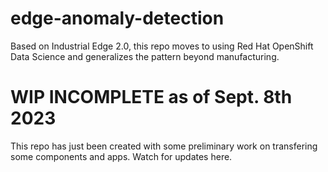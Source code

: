 # edge-anomaly-detection
Based on Industrial Edge 2.0, this repo moves to using Red Hat OpenShift Data Science and generalizes the pattern beyond manufacturing.
# WIP INCOMPLETE as of Sept. 8th 2023
This repo has just been created with some preliminary work on transfering some components and apps. Watch for updates here.

